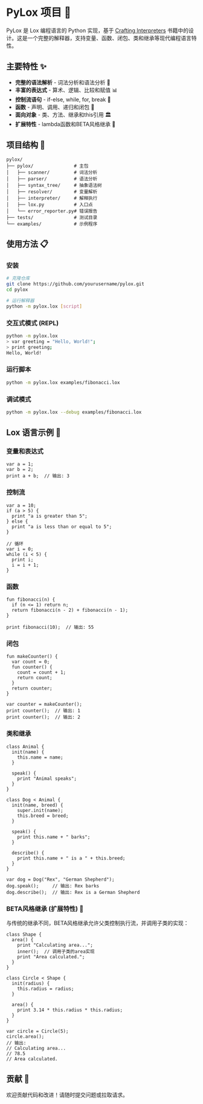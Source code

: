 # PyLox 项目 🚀

PyLox 是 Lox 编程语言的 Python 实现，基于 [Crafting Interpreters](https://craftinginterpreters.com/) 书籍中的设计。这是一个完整的解释器，支持变量、函数、闭包、类和继承等现代编程语言特性。

## 主要特性 ✨

- **完整的语法解析** - 词法分析和语法分析 🧩
- **丰富的表达式** - 算术、逻辑、比较和赋值 📊
- **控制流语句** - if-else, while, for, break 🔀
- **函数** - 声明、调用、递归和闭包 🧩
- **面向对象** - 类、方法、继承和this引用 🏛️
- **扩展特性** - lambda函数和BETA风格继承 🌟

## 项目结构 📂

```
pylox/
├── pylox/               # 主包
│   ├── scanner/         # 词法分析
│   ├── parser/          # 语法分析
│   ├── syntax_tree/     # 抽象语法树
│   ├── resolver/        # 变量解析
│   ├── interpreter/     # 解释执行
│   ├── lox.py           # 入口点
│   └── error_reporter.py# 错误报告
├── tests/               # 测试目录
└── examples/            # 示例程序
```

## 使用方法 📋

### 安装

```bash
# 克隆仓库
git clone https://github.com/yourusername/pylox.git
cd pylox

# 运行解释器
python -m pylox.lox [script]
```

### 交互式模式 (REPL)

```bash
python -m pylox.lox
> var greeting = "Hello, World!";
> print greeting;
Hello, World!
```

### 运行脚本

```bash
python -m pylox.lox examples/fibonacci.lox
```

### 调试模式

```bash
python -m pylox.lox --debug examples/fibonacci.lox
```

## Lox 语言示例 📝

### 变量和表达式

```lox
var a = 1;
var b = 2;
print a + b;  // 输出: 3
```

### 控制流

```lox
var a = 10;
if (a > 5) {
  print "a is greater than 5";
} else {
  print "a is less than or equal to 5";
}

// 循环
var i = 0;
while (i < 5) {
  print i;
  i = i + 1;
}
```

### 函数

```lox
fun fibonacci(n) {
  if (n <= 1) return n;
  return fibonacci(n - 2) + fibonacci(n - 1);
}

print fibonacci(10);  // 输出: 55
```

### 闭包

```lox
fun makeCounter() {
  var count = 0;
  fun counter() {
    count = count + 1;
    return count;
  }
  return counter;
}

var counter = makeCounter();
print counter();  // 输出: 1
print counter();  // 输出: 2
```

### 类和继承

```lox
class Animal {
  init(name) {
    this.name = name;
  }
  
  speak() {
    print "Animal speaks";
  }
}

class Dog < Animal {
  init(name, breed) {
    super.init(name);
    this.breed = breed;
  }
  
  speak() {
    print this.name + " barks";
  }
  
  describe() {
    print this.name + " is a " + this.breed;
  }
}

var dog = Dog("Rex", "German Shepherd");
dog.speak();     // 输出: Rex barks
dog.describe();  // 输出: Rex is a German Shepherd
```

### BETA风格继承 (扩展特性) 🔽

与传统的继承不同，BETA风格继承允许父类控制执行流，并调用子类的实现：

```lox
class Shape {
  area() {
    print "Calculating area...";
    inner();  // 调用子类的area实现
    print "Area calculated.";
  }
}

class Circle < Shape {
  init(radius) {
    this.radius = radius;
  }
  
  area() {
    print 3.14 * this.radius * this.radius;
  }
}

var circle = Circle(5);
circle.area();
// 输出:
// Calculating area...
// 78.5
// Area calculated.
```

## 贡献 🤝

欢迎贡献代码和改进！请随时提交问题或拉取请求。